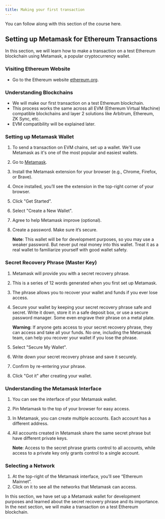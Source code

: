 ```yaml
---
title: Making your first transaction
---
```


You can follow along with this section of the course here. 




## Setting up Metamask for Ethereum Transactions

In this section, we will learn how to make a transaction on a test Ethereum blockchain using Metamask, a popular cryptocurrency wallet.

### Visiting Ethereum Website

- Go to the Ethereum website [ethereum.org](https://ethereum.org).

### Understanding Blockchains

- We will make our first transaction on a test Ethereum blockchain.
- This process works the same across all EVM (Ethereum Virtual Machine) compatible blockchains and layer 2 solutions like Arbitrum, Ethereum, ZK Sync, etc.
- EVM compatibility will be explained later.

### Setting up Metamask Wallet

1. To send a transaction on EVM chains, set up a wallet. We'll use Metamask as it's one of the most popular and easiest wallets.
2. Go to [Metamask](https://metamask.io).
3. Install the Metamask extension for your browser (e.g., Chrome, Firefox, or Brave).
4. Once installed, you’ll see the extension in the top-right corner of your browser.
5. Click "Get Started".
6. Select "Create a New Wallet".
7. Agree to help Metamask improve (optional).
8. Create a password. Make sure it’s secure.

   **Note**: This wallet will be for development purposes, so you may use a weaker password. But never put real money into this wallet. Treat it as a real wallet to familiarize yourself with good wallet safety.

### Secret Recovery Phrase (Master Key)

1. Metamask will provide you with a secret recovery phrase.
2. This is a series of 12 words generated when you first set up Metamask.
3. The phrase allows you to recover your wallet and funds if you ever lose access.
4. Secure your wallet by keeping your secret recovery phrase safe and secret. Write it down, store it in a safe deposit box, or use a secure password manager. Some even engrave their phrase on a metal plate.

   **Warning**: If anyone gets access to your secret recovery phrase, they can access and take all your funds. No one, including the Metamask team, can help you recover your wallet if you lose the phrase.

5. Select "Secure My Wallet".
6. Write down your secret recovery phrase and save it securely.
7. Confirm by re-entering your phrase.
8. Click "Got it" after creating your wallet.

### Understanding the Metamask Interface

1. You can see the interface of your Metamask wallet.
2. Pin Metamask to the top of your browser for easy access.
3. In Metamask, you can create multiple accounts. Each account has a different address.
4. All accounts created in Metamask share the same secret phrase but have different private keys.

   **Note**: Access to the secret phrase grants control to all accounts, while access to a private key only grants control to a single account.

### Selecting a Network

1. At the top-right of the Metamask interface, you’ll see “Ethereum Mainnet”.
2. Click on it to see all the networks that Metamask can access.

In this section, we have set up a Metamask wallet for development purposes and learned about the secret recovery phrase and its importance. In the next section, we will make a transaction on a test Ethereum blockchain.

